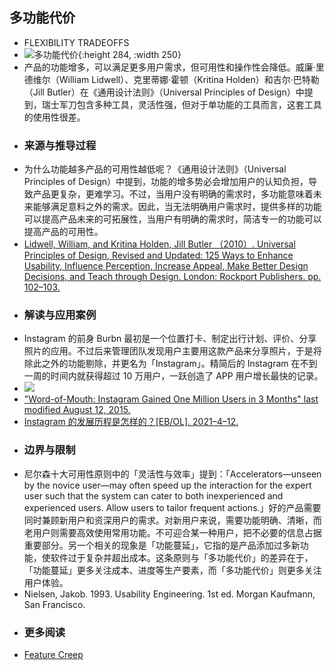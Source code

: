 ## 多功能代价
- FLEXIBILITY TRADEOFFS
- ![多功能代价](https://picasso-static.xiaohongshu.com/fe-platform/b34c4c7d2b7f9017b04f38edc76bbc9652d74b1d.gif){:height 284, :width 250}
- 产品的功能增多，可以满足更多用户需求，但可用性和操作性会降低。威廉·里德维尔（William Lidwell）、克里蒂娜·霍顿（Kritina Holden）和吉尔·巴特勒（Jill Butler）在《通用设计法则》（Universal Principles of Design）中提到，瑞士军刀包含多种工具，灵活性强，但对于单功能的工具而言，这套工具的使用性很差。
- ### 来源与推导过程
- 为什么功能越多产品的可用性越低呢？《通用设计法则》（Universal Principles of Design）中提到，功能的增多势必会增加用户的认知负担，导致产品更复杂，更难学习。不过，当用户没有明确的需求时，多功能意味着未来能够满足意料之外的需求。因此，当无法明确用户需求时，提供多样的功能可以提高产品未来的可拓展性，当用户有明确的需求时，简洁专一的功能可以提高产品的可用性。
- [Lidwell, William, and Kritina Holden, Jill Butler （2010）. Universal Principles of Design, Revised and Updated: 125 Ways to Enhance Usability, Influence Perception, Increase Appeal, Make Better Design Decisions, and Teach through Design. London: Rockport Publishers. pp. 102–103.](http://people.sunyit.edu/~lepres/thesis/principles/103_pdfsam_POD.pdf)
- ### 解读与应用案例
- Instagram 的前身 Burbn 最初是一个位置打卡、制定出行计划、评价、分享照片的应用。不过后来管理团队发现用户主要用这款产品来分享照片，于是将除此之外的功能剔除，并更名为「Instagram」。精简后的 Instagram 在不到一周的时间内就获得超过 10 万用户，一跃创造了 APP 用户增长最快的记录。
- ![](https://picasso-static.xiaohongshu.com/fe-platform/74d327b705d3afe75c3a7e0ad40341215596ce7b.png)
- ["Word-of-Mouth: Instagram Gained One Million Users in 3 Months" last modified August 12, 2015.](https://www.referralcandy.com/blog/instagram-marketing-strategy/)
- [Instagram 的发展历程是怎样的？[EB/OL]. 2021–4–12.](https://www.zhihu.com/question/20168878)
- ### 边界与限制
- 尼尔森十大可用性原则中的「灵活性与效率」提到：「Accelerators—unseen by the novice user—may often speed up the interaction for the expert user such that the system can cater to both inexperienced and experienced users. Allow users to tailor frequent actions.」好的产品需要同时兼顾新用户和资深用户的需求。对新用户来说，需要功能明确、清晰，而老用户则需要高效使用常用功能。不可迎合某一种用户，把不必要的信息占据重要部分。另一个相关的现象是「功能蔓延」，它指的是产品添加过多新功能，使软件过于复杂并超出成本。这条原则与「多功能代价」的差异在于，「功能蔓延」更多关注成本、进度等生产要素，而「多功能代价」则更多关注用户体验。
- Nielsen, Jakob. 1993. Usability Engineering. 1st ed. Morgan Kaufmann, San Francisco.
- ### 更多阅读
- [Feature Creep](https://en.wikipedia.org/wiki/Feature_creep)